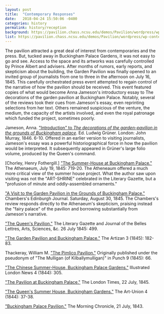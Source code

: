 ```yaml
---
layout: post
title:  "Contemporary Responses"
date:   2018-04-24 15:50:06 -0400
categories: history
permalink: history/reception
background: https://pavilion.chass.ncsu.edu/demos/Pavilion/wordpress/wp-content/uploads/2016/02/pav.photo_.bw_.jpg
list: https://pavilion.chass.ncsu.edu/demos/Pavilion/wordpress/wp-content/uploads/2015/12/Sources.jpg
---
```


The pavilion attracted a great deal of interest from contemporaries and the press. But, tucked away in Buckingham Palace Gardens, it was not easy to go and see. Access to the space and its artworks was carefully controlled by Prince Albert and advisers. After months of rumors, early reports, and skepticism about the building, the Garden Pavilion was finally opened to an invited group of journalists from one to three in the afternoon on July 16, 1845. This carefully orchestrated press event attempted to regain control of the narrative of how the pavilion should be received. This event featured copies of what would become Anna Jameson's introductory essay to The decorations of the garden pavilion at Buckingham Palace. Notably, several of the reviews took their cues from Jameson's essay, even reprinting selections from her text. Others remained suspicious of the venture, the medium, the capacity of the artists involved, and even the royal patronage which funded the project, sometimes poorly.

Jameson, Anna. ["Introduction" to *The decorations of the garden-pavilion in the grounds of Buckingham palace*]({{"https://pavilion.chass.ncsu.edu/tours/historical-reviews/jameson-intro/"}}). Ed. Ludwig Grüner. London: John Murray, 1846. 6-10. Offered in an earlier version to visiting journalists, Jameson's essay was a powerful historiographical force in how the pavilion would be interpreted. It subsequently appeared in Grüner's large folio volume, produced by the Queen's command.

[Chorley, Henry Fothergill.] ["The Summer-House at Buckingham Palace."]({{"https://pavilion.chass.ncsu.edu/tours/historical-reviews/athenaeum-review/"}}) The Athenaeum, July 19, 1845: 719-20. The Atheneaum offered a much more critical view of the summer house project. What the author saw upon visiting was not the "ART-SHRINE" celebrated in the Literary Gazette, but a "profusion of minute and oddly-assembled ornaments."

["A Visit to the Garden Pavilion in the Grounds of Buckingham Palace."]({{"https://pavilion.chass.ncsu.edu/tours/historical-reviews/chambers-review/"}}) Chambers's Edinburgh Journal. Saturday, August 30, 1845. The Chambers's review responds directly to the Athenaeum's skepticism, praising instead the "fairy palace" of the pavilion and borrowing substantially from Jameson's narrative.

["The Queen's Pavilion."]({{"https://pavilion.chass.ncsu.edu/tours/historical-reviews/literary-gazette-review/"}}) The Literary Gazette and Journal of the Belles Lettres, Arts, Sciences, &c. 26 July 1845: 499.

["The Garden Pavilion and Buckingham Palace."]({{"https://pavilion.chass.ncsu.edu/tours/historical-reviews/artizan-review/"}}) The Artizan 3 (1845): 182-83.

Thackeray, William M. ["The Pimlico Pavilion."]({{"https://pavilion.chass.ncsu.edu/tours/historical-reviews/pimlico-pavilion/"}}) Originally published under the pseudonym of "The Mulligan (of Kilballymulligan)" in Punch 9 (1845): 66.

["The Chinese Summer-House, Buckingham Palace Gardens."]({{"https://pavilion.chass.ncsu.edu/history/sources/iln-review/"}}) Illustrated London News 4 (1844): 305.

["The Pavilion at Buckingham Palace."]({{"https://pavilion.chass.ncsu.edu/history/sources/times-review/"}}) The London Times, 22 July, 1845.

["The Queen's Summer House, Buckingham Gardens."]({{"https://pavilion.chass.ncsu.edu/history/sources/art-union-review/"}}) The Art-Union 4 (1844): 37-38.

["Buckingham Palace Pavilion."]({{"https://pavilion.chass.ncsu.edu/history/sources/morning-chronicle-review/"}}) The Morning Chronicle, 21 July, 1843.